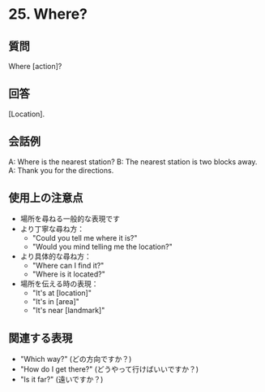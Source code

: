 # 25. Where?

## 質問
Where [action]?

## 回答
[Location].

## 会話例
A: Where is the nearest station?
B: The nearest station is two blocks away.
A: Thank you for the directions.

## 使用上の注意点
- 場所を尋ねる一般的な表現です
- より丁寧な尋ね方：
  - "Could you tell me where it is?"
  - "Would you mind telling me the location?"
- より具体的な尋ね方：
  - "Where can I find it?"
  - "Where is it located?"
- 場所を伝える時の表現：
  - "It's at [location]"
  - "It's in [area]"
  - "It's near [landmark]"

## 関連する表現
- "Which way?" (どの方向ですか？)
- "How do I get there?" (どうやって行けばいいですか？)
- "Is it far?" (遠いですか？) 